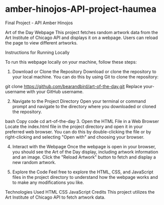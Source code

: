# amber-hinojos-API-project-haumea
Final Project - API 
Amber Hinojos

Art of the Day Webpage
This project fetches random artwork data from the Art Institute of Chicago API and displays it on a webpage. Users can reload the page to view different artworks.

Instructions for Running Locally

To run this webpage locally on your machine, follow these steps:

1. Download or Clone the Repository
Download or clone the repository to your local machine. You can do this by using Git to clone the repository:


git clone https://github.com/bearandbird/art-of-the-day.git
Replace your-username with your GitHub username.

2. Navigate to the Project Directory
Open your terminal or command prompt and navigate to the directory where you downloaded or cloned the repository.

bash
Copy code
cd art-of-the-day
3. Open the HTML File in a Web Browser
Locate the index.html file in the project directory and open it in your preferred web browser. You can do this by double-clicking the file or by right-clicking and selecting "Open with" and choosing your browser.

4. Interact with the Webpage
Once the webpage is open in your browser, you should see the Art of the Day display, including artwork information and an image. Click the "Reload Artwork" button to fetch and display a new random artwork.

5. Explore the Code
Feel free to explore the HTML, CSS, and JavaScript files in the project directory to understand how the webpage works and to make any modifications you like.

Technologies Used
HTML
CSS
JavaScript
Credits
This project utilizes the Art Institute of Chicago API to fetch artwork data.